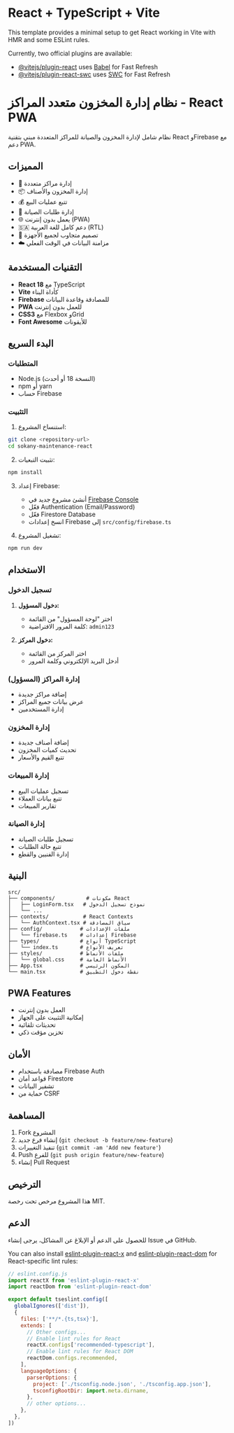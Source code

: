 # React + TypeScript + Vite

This template provides a minimal setup to get React working in Vite with HMR and some ESLint rules.

Currently, two official plugins are available:

- [@vitejs/plugin-react](https://github.com/vitejs/vite-plugin-react/blob/main/packages/plugin-react) uses [Babel](https://babeljs.io/) for Fast Refresh
- [@vitejs/plugin-react-swc](https://github.com/vitejs/vite-plugin-react/blob/main/packages/plugin-react-swc) uses [SWC](https://swc.rs/) for Fast Refresh

# نظام إدارة المخزون متعدد المراكز - React PWA

نظام شامل لإدارة المخزون والصيانة للمراكز المتعددة مبني بتقنية React وFirebase مع دعم PWA.

## المميزات

- 🏢 إدارة مراكز متعددة
- 📦 إدارة المخزون والأصناف
- 💰 تتبع عمليات البيع
- 🔧 إدارة طلبات الصيانة
- 🌐 يعمل بدون إنترنت (PWA)
- 🇸🇦 دعم كامل للغة العربية (RTL)
- 📱 تصميم متجاوب لجميع الأجهزة
- ☁️ مزامنة البيانات في الوقت الفعلي

## التقنيات المستخدمة

- **React 18** مع TypeScript
- **Vite** كأداة البناء
- **Firebase** للمصادقة وقاعدة البيانات
- **PWA** للعمل بدون إنترنت
- **CSS3** مع Flexbox وGrid
- **Font Awesome** للأيقونات

## البدء السريع

### المتطلبات

- Node.js (النسخة 18 أو أحدث)
- npm أو yarn
- حساب Firebase

### التثبيت

1. استنساخ المشروع:
```bash
git clone <repository-url>
cd sokany-maintenance-react
```

2. تثبيت التبعيات:
```bash
npm install
```

3. إعداد Firebase:
   - أنشئ مشروع جديد في [Firebase Console](https://console.firebase.google.com)
   - فعّل Authentication (Email/Password)
   - فعّل Firestore Database
   - انسخ إعدادات Firebase إلى `src/config/firebase.ts`

4. تشغيل المشروع:
```bash
npm run dev
```

## الاستخدام

### تسجيل الدخول

1. **دخول المسؤول:**
   - اختر "لوحة المسؤول" من القائمة
   - كلمة المرور الافتراضية: `admin123`

2. **دخول المركز:**
   - اختر المركز من القائمة
   - أدخل البريد الإلكتروني وكلمة المرور

### إدارة المراكز (المسؤول)

- إضافة مراكز جديدة
- عرض بيانات جميع المراكز
- إدارة المستخدمين

### إدارة المخزون

- إضافة أصناف جديدة
- تحديث كميات المخزون
- تتبع القيم والأسعار

### إدارة المبيعات

- تسجيل عمليات البيع
- تتبع بيانات العملاء
- تقارير المبيعات

### إدارة الصيانة

- تسجيل طلبات الصيانة
- تتبع حالة الطلبات
- إدارة الفنيين والقطع

## البنية

```
src/
├── components/          # مكونات React
│   ├── LoginForm.tsx   # نموذج تسجيل الدخول
│   └── ...
├── contexts/           # React Contexts
│   └── AuthContext.tsx # سياق المصادقة
├── config/            # ملفات الإعدادات
│   └── firebase.ts    # إعدادات Firebase
├── types/             # أنواع TypeScript
│   └── index.ts       # تعريف الأنواع
├── styles/            # ملفات الأنماط
│   └── global.css     # الأنماط العامة
├── App.tsx            # المكون الرئيسي
└── main.tsx           # نقطة دخول التطبيق
```

## PWA Features

- العمل بدون إنترنت
- إمكانية التثبيت على الجهاز
- تحديثات تلقائية
- تخزين مؤقت ذكي

## الأمان

- مصادقة باستخدام Firebase Auth
- قواعد أمان Firestore
- تشفير البيانات
- حماية من CSRF

## المساهمة

1. Fork المشروع
2. إنشاء فرع جديد (`git checkout -b feature/new-feature`)
3. تنفيذ التغييرات (`git commit -am 'Add new feature'`)
4. Push للفرع (`git push origin feature/new-feature`)
5. إنشاء Pull Request

## الترخيص

هذا المشروع مرخص تحت رخصة MIT.

## الدعم

للحصول على الدعم أو الإبلاغ عن المشاكل، يرجى إنشاء Issue في GitHub.

You can also install [eslint-plugin-react-x](https://github.com/Rel1cx/eslint-react/tree/main/packages/plugins/eslint-plugin-react-x) and [eslint-plugin-react-dom](https://github.com/Rel1cx/eslint-react/tree/main/packages/plugins/eslint-plugin-react-dom) for React-specific lint rules:

```js
// eslint.config.js
import reactX from 'eslint-plugin-react-x'
import reactDom from 'eslint-plugin-react-dom'

export default tseslint.config([
  globalIgnores(['dist']),
  {
    files: ['**/*.{ts,tsx}'],
    extends: [
      // Other configs...
      // Enable lint rules for React
      reactX.configs['recommended-typescript'],
      // Enable lint rules for React DOM
      reactDom.configs.recommended,
    ],
    languageOptions: {
      parserOptions: {
        project: ['./tsconfig.node.json', './tsconfig.app.json'],
        tsconfigRootDir: import.meta.dirname,
      },
      // other options...
    },
  },
])
```
